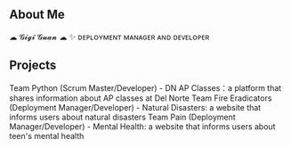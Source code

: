 ## About Me
☁ 𝓖𝓲𝓰𝓲 𝓖𝓾𝓪𝓷 ☁
✨ ᴅᴇᴘʟᴏʏᴍᴇɴᴛ ᴍᴀɴᴀɢᴇʀ ᴀɴᴅ ᴅᴇᴠᴇʟᴏᴘᴇʀ

## Projects
Team Python (Scrum Master/Developer) - DN AP Classes：a platform that shares information about AP classes at Del Norte
Team Fire Eradicators (Deployment Manager/Developer) - Natural Disasters: a website that informs users about natural disasters
Team Pain (Deployment Manager/Developer) - Mental Health: a website that informs users about teen's mental health
